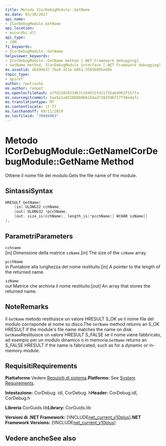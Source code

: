 ```yaml
---
title: Metodo ICorDebugModule::GetName
ms.date: 03/30/2017
api_name:
- ICorDebugModule.GetName
api_location:
- mscordbi.dll
api_type:
- COM
f1_keywords:
- ICorDebugModule::GetName
helpviewer_keywords:
- ICorDebugModule::GetName method [.NET Framework debugging]
- GetName method, ICorDebugModule interface [.NET Framework debugging]
ms.assetid: db499637-7ba9-421e-b8b1-35856995e80b
topic_type:
- apiref
author: rpetrusha
ms.author: ronpet
ms.openlocfilehash: a7f62385031967c164915fd31735a6d962f557fa
ms.sourcegitcommit: 5ae5a1a9520b8b8b6164ad728d396717f30edafc
ms.translationtype: MT
ms.contentlocale: it-IT
ms.lasthandoff: 09/11/2019
ms.locfileid: "70894983"
---
```

# <a name="icordebugmodulegetname-method"></a><span data-ttu-id="ea219-102">Metodo ICorDebugModule::GetName</span><span class="sxs-lookup"><span data-stu-id="ea219-102">ICorDebugModule::GetName Method</span></span>
<span data-ttu-id="ea219-103">Ottiene il nome file del modulo.</span><span class="sxs-lookup"><span data-stu-id="ea219-103">Gets the file name of the module.</span></span>  
  
## <a name="syntax"></a><span data-ttu-id="ea219-104">Sintassi</span><span class="sxs-lookup"><span data-stu-id="ea219-104">Syntax</span></span>  
  
```cpp
HRESULT GetName(  
    [in] ULONG32 cchName,  
    [out] ULONG32 *pcchName,  
    [out, size_is(cchName), length_is(*pcchName)] WCHAR szName[]  
);  
```  
  
## <a name="parameters"></a><span data-ttu-id="ea219-105">Parametri</span><span class="sxs-lookup"><span data-stu-id="ea219-105">Parameters</span></span>  
 `cchname`  
 <span data-ttu-id="ea219-106">[in] Dimensione della matrice `szName`.</span><span class="sxs-lookup"><span data-stu-id="ea219-106">[in] The size of the `szName` array.</span></span>  
  
 `pcchName`  
 <span data-ttu-id="ea219-107">in Puntatore alla lunghezza del nome restituito.</span><span class="sxs-lookup"><span data-stu-id="ea219-107">[in] A pointer to the length of the returned name.</span></span>  
  
 `szName`  
 <span data-ttu-id="ea219-108">out Matrice che archivia il nome restituito.</span><span class="sxs-lookup"><span data-stu-id="ea219-108">[out] An array that stores the returned name.</span></span>  
  
## <a name="remarks"></a><span data-ttu-id="ea219-109">Note</span><span class="sxs-lookup"><span data-stu-id="ea219-109">Remarks</span></span>  
 <span data-ttu-id="ea219-110">Il `GetName` metodo restituisce un valore HRESULT S_OK se il nome file del modulo corrisponde al nome su disco.</span><span class="sxs-lookup"><span data-stu-id="ea219-110">The `GetName` method returns an S_OK HRESULT if the module's file name matches the name on disk.</span></span> <span data-ttu-id="ea219-111">`GetName`Restituisce un valore HRESULT S_FALSE se il nome viene fabbricato, ad esempio per un modulo dinamico o in memoria.</span><span class="sxs-lookup"><span data-stu-id="ea219-111">`GetName` returns an S_FALSE HRESULT if the name is fabricated, such as for a dynamic or in-memory module.</span></span>  
  
## <a name="requirements"></a><span data-ttu-id="ea219-112">Requisiti</span><span class="sxs-lookup"><span data-stu-id="ea219-112">Requirements</span></span>  
 <span data-ttu-id="ea219-113">**Piattaforme** Vedere [Requisiti di sistema](../../../../docs/framework/get-started/system-requirements.md).</span><span class="sxs-lookup"><span data-stu-id="ea219-113">**Platforms:** See [System Requirements](../../../../docs/framework/get-started/system-requirements.md).</span></span>  
  
 <span data-ttu-id="ea219-114">**Intestazione:** CorDebug. idl, CorDebug. h</span><span class="sxs-lookup"><span data-stu-id="ea219-114">**Header:** CorDebug.idl, CorDebug.h</span></span>  
  
 <span data-ttu-id="ea219-115">**Libreria** CorGuids.lib</span><span class="sxs-lookup"><span data-stu-id="ea219-115">**Library:** CorGuids.lib</span></span>  
  
 <span data-ttu-id="ea219-116">**Versioni di .NET Framework:** [!INCLUDE[net_current_v10plus](../../../../includes/net-current-v10plus-md.md)]</span><span class="sxs-lookup"><span data-stu-id="ea219-116">**.NET Framework Versions:** [!INCLUDE[net_current_v10plus](../../../../includes/net-current-v10plus-md.md)]</span></span>  
  
## <a name="see-also"></a><span data-ttu-id="ea219-117">Vedere anche</span><span class="sxs-lookup"><span data-stu-id="ea219-117">See also</span></span>
